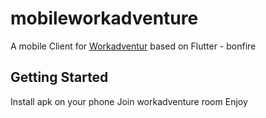 # mobileworkadventure

A mobile Client for [Workadventur](https://workadventu.re) based on Flutter - bonfire

## Getting Started

Install apk on your phone
Join workadventure room
Enjoy
